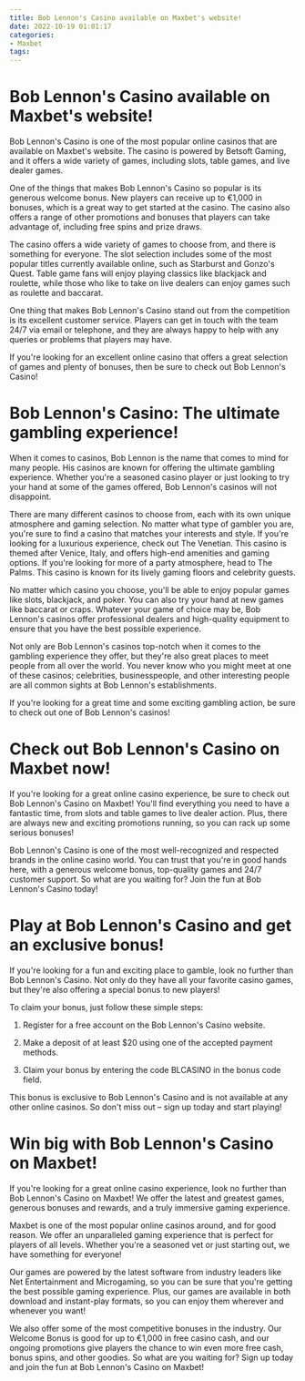 ```yaml
---
title: Bob Lennon's Casino available on Maxbet's website!
date: 2022-10-19 01:01:17
categories:
- Maxbet
tags:
---
```



#  Bob Lennon's Casino available on Maxbet's website!

Bob Lennon's Casino is one of the most popular online casinos that are available on Maxbet's website. The casino is powered by Betsoft Gaming, and it offers a wide variety of games, including slots, table games, and live dealer games.

One of the things that makes Bob Lennon's Casino so popular is its generous welcome bonus. New players can receive up to €1,000 in bonuses, which is a great way to get started at the casino. The casino also offers a range of other promotions and bonuses that players can take advantage of, including free spins and prize draws.

The casino offers a wide variety of games to choose from, and there is something for everyone. The slot selection includes some of the most popular titles currently available online, such as Starburst and Gonzo's Quest. Table game fans will enjoy playing classics like blackjack and roulette, while those who like to take on live dealers can enjoy games such as roulette and baccarat.

One thing that makes Bob Lennon's Casino stand out from the competition is its excellent customer service. Players can get in touch with the team 24/7 via email or telephone, and they are always happy to help with any queries or problems that players may have.

If you're looking for an excellent online casino that offers a great selection of games and plenty of bonuses, then be sure to check out Bob Lennon's Casino!

#  Bob Lennon's Casino: The ultimate gambling experience!

When it comes to casinos, Bob Lennon is the name that comes to mind for many people. His casinos are known for offering the ultimate gambling experience. Whether you're a seasoned casino player or just looking to try your hand at some of the games offered, Bob Lennon's casinos will not disappoint.

There are many different casinos to choose from, each with its own unique atmosphere and gaming selection. No matter what type of gambler you are, you're sure to find a casino that matches your interests and style. If you're looking for a luxurious experience, check out The Venetian. This casino is themed after Venice, Italy, and offers high-end amenities and gaming options. If you're looking for more of a party atmosphere, head to The Palms. This casino is known for its lively gaming floors and celebrity guests.

No matter which casino you choose, you'll be able to enjoy popular games like slots, blackjack, and poker. You can also try your hand at new games like baccarat or craps. Whatever your game of choice may be, Bob Lennon's casinos offer professional dealers and high-quality equipment to ensure that you have the best possible experience.

Not only are Bob Lennon's casinos top-notch when it comes to the gambling experience they offer, but they're also great places to meet people from all over the world. You never know who you might meet at one of these casinos; celebrities, businesspeople, and other interesting people are all common sights at Bob Lennon's establishments.

If you're looking for a great time and some exciting gambling action, be sure to check out one of Bob Lennon's casinos!

#  Check out Bob Lennon's Casino on Maxbet now!

If you're looking for a great online casino experience, be sure to check out Bob Lennon's Casino on Maxbet! You'll find everything you need to have a fantastic time, from slots and table games to live dealer action. Plus, there are always new and exciting promotions running, so you can rack up some serious bonuses!

Bob Lennon's Casino is one of the most well-recognized and respected brands in the online casino world. You can trust that you're in good hands here, with a generous welcome bonus, top-quality games and 24/7 customer support. So what are you waiting for? Join the fun at Bob Lennon's Casino today!

#  Play at Bob Lennon's Casino and get an exclusive bonus!

If you're looking for a fun and exciting place to gamble, look no further than Bob Lennon's Casino. Not only do they have all your favorite casino games, but they're also offering a special bonus to new players!

To claim your bonus, just follow these simple steps:

1. Register for a free account on the Bob Lennon's Casino website.

2. Make a deposit of at least $20 using one of the accepted payment methods.

3. Claim your bonus by entering the code BLCASINO in the bonus code field.

This bonus is exclusive to Bob Lennon's Casino and is not available at any other online casinos. So don't miss out – sign up today and start playing!

#  Win big with Bob Lennon's Casino on Maxbet!

If you're looking for a great online casino experience, look no further than Bob Lennon's Casino on Maxbet! We offer the latest and greatest games, generous bonuses and rewards, and a truly immersive gaming experience.

Maxbet is one of the most popular online casinos around, and for good reason. We offer an unparalleled gaming experience that is perfect for players of all levels. Whether you're a seasoned vet or just starting out, we have something for everyone!

Our games are powered by the latest software from industry leaders like Net Entertainment and Microgaming, so you can be sure that you're getting the best possible gaming experience. Plus, our games are available in both download and instant-play formats, so you can enjoy them wherever and whenever you want!

We also offer some of the most competitive bonuses in the industry. Our Welcome Bonus is good for up to €1,000 in free casino cash, and our ongoing promotions give players the chance to win even more free cash, bonus spins, and other goodies. So what are you waiting for? Sign up today and join the fun at Bob Lennon's Casino on Maxbet!